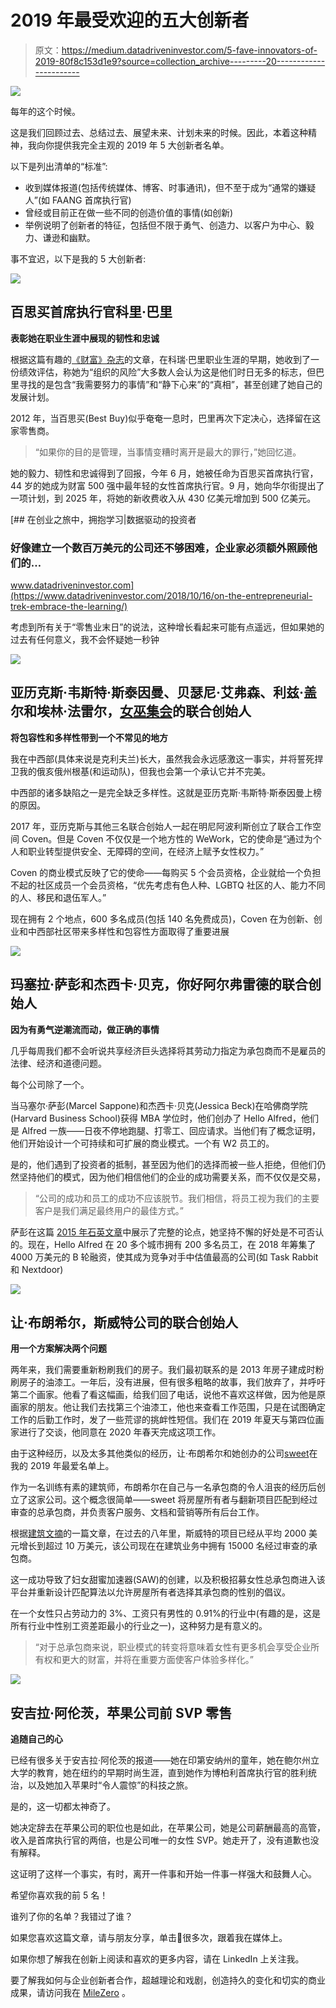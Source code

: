 # 2019 年最受欢迎的五大创新者

> 原文：<https://medium.datadriveninvestor.com/5-fave-innovators-of-2019-80f8c153d1e9?source=collection_archive---------20----------------------->

![](img/ddb6d6bad48f398fc65dd2f10315f9e5.png)

每年的这个时候。

这是我们回顾过去、总结过去、展望未来、计划未来的时候。因此，本着这种精神，我向你提供我完全主观的 2019 年 5 大创新者名单。

以下是列出清单的“标准”:

*   收到媒体报道(包括传统媒体、博客、时事通讯)，但不至于成为“通常的嫌疑人”(如 FAANG 首席执行官)
*   曾经或目前正在做一些不同的创造价值的事情(如创新)
*   举例说明了创新者的特征，包括但不限于勇气、创造力、以客户为中心、毅力、谦逊和幽默。

事不宜迟，以下是我的 5 大创新者:

![](img/fc426c814a3ebd671242dc025ba7d18a.png)

## 百思买首席执行官科里·巴里

**表彰她在职业生涯中展现的韧性和忠诚**

根据这篇有趣的[《财富》杂志](https://fortune.com/2019/10/23/best-buy-ceo-corie-barry-2/)的文章，在科瑞·巴里职业生涯的早期，她收到了一份绩效评估，称她为“组织的风险”大多数人会认为这是他们时日无多的标志，但巴里寻找的是包含“我需要努力的事情”和“静下心来”的“真相”，甚至创建了她自己的发展计划。

2012 年，当百思买(Best Buy)似乎奄奄一息时，巴里再次下定决心，选择留在这家零售商。

> “如果你的目的是管理，当事情变糟时离开是最大的罪行，”她回忆道。

她的毅力、韧性和忠诚得到了回报，今年 6 月，她被任命为百思买首席执行官，44 岁的她成为财富 500 强中最年轻的女性首席执行官。9 月，她向华尔街提出了一项计划，到 2025 年，将她的新收费收入从 430 亿美元增加到 500 亿美元。

[](https://www.datadriveninvestor.com/2018/10/16/on-the-entrepreneurial-trek-embrace-the-learning/) [## 在创业之旅中，拥抱学习|数据驱动的投资者

### 好像建立一个数百万美元的公司还不够困难，企业家必须额外照顾他们的…

www.datadriveninvestor.com](https://www.datadriveninvestor.com/2018/10/16/on-the-entrepreneurial-trek-embrace-the-learning/) 

考虑到所有关于“零售业末日”的说法，这种增长看起来可能有点遥远，但如果她的过去有任何意义，我不会怀疑她一秒钟

![](img/2c44a08a835b04c2d78c6634911bd6fb.png)

## 亚历克斯·韦斯特·斯泰因曼、贝瑟尼·艾弗森、利兹·盖尔和埃林·法雷尔，[女巫集会](https://thecoven.com/)的联合创始人

**将包容性和多样性带到一个不常见的地方**

我在中西部(具体来说是克利夫兰)长大，虽然我会永远感激这一事实，并将誓死捍卫我的俄亥俄州根基(和运动队)，但我也会第一个承认它并不完美。

中西部的诸多缺陷之一是完全缺乏多样性。这就是亚历克斯·韦斯特·斯泰因曼上榜的原因。

2017 年，亚历克斯与其他三名联合创始人一起在明尼阿波利斯创立了联合工作空间 Coven。但是 Coven 不仅仅是一个地方性的 WeWork，它的使命是“通过为个人和职业转型提供安全、无障碍的空间，在经济上赋予女性权力。”

Coven 的商业模式反映了它的使命——每购买 5 个会员资格，企业就给一个负担不起的社区成员一个会员资格，“优先考虑有色人种、LGBTQ 社区的人、能力不同的人、移民和退伍军人。”

现在拥有 2 个地点，600 多名成员(包括 140 名免费成员)，Coven 在为创新、创业和中西部社区带来多样性和包容性方面取得了重要进展

![](img/3b378d09bf7b39af12d0ce78b5ba1d41.png)

## 玛塞拉·萨彭和杰西卡·贝克，你好阿尔弗雷德的联合创始人

**因为有勇气逆潮流而动，做正确的事情**

几乎每周我们都不会听说共享经济巨头选择将其劳动力指定为承包商而不是雇员的法律、经济和道德问题。

每个公司除了一个。

当马塞尔·萨彭(Marcel Sappone)和杰西卡·贝克(Jessica Beck)在哈佛商学院(Harvard Business School)获得 MBA 学位时，他们创办了 Hello Alfred，他们是 Alfred 一族——日夜不停地跑腿、打零工、回应请求。当他们有了概念证明，他们开始设计一个可持续和可扩展的商业模式。一个有 W2 员工的。

是的，他们遇到了投资者的抵制，甚至因为他们的选择而被一些人拒绝，但他们仍然坚持他们的模式，因为他们相信他们的企业的成功需要关系，而不仅仅是交易，

> “公司的成功和员工的成功不应该脱节。我们相信，将员工视为我们的主要客户是我们满足最终用户的最佳方式。”

萨彭在这篇 [2015 年石英文章](https://qz.com/448846/the-on-demand-economy-doesnt-have-to-imitate-uber-to-win/)中展示了完整的论点，她坚持不懈的好处是不可否认的。现在，Hello Alfred 在 20 多个城市拥有 200 多名员工，在 2018 年筹集了 4000 万美元的 B 轮融资，使其成为竞争对手中估值最高的公司(如 Task Rabbit 和 Nextdoor)

![](img/4845f1be935e9689065ea0474577301b.png)

## 让·布朗希尔，斯威特公司的联合创始人

**用一个方案解决两个问题**

两年来，我们需要重新粉刷我们的房子。我们最初联系的是 2013 年房子建成时粉刷房子的油漆工。一年后，没有进展，但有很多粗略的故事，我们放弃了，并呼吁第二个画家。他看了看这幅画，给我们回了电话，说他不喜欢这样做，因为他是原画家的朋友。他让我们去找第三个油漆工，他也来查看工作范围，只是在试图确定工作的后勤工作时，发了一些荒谬的挑衅性短信。我们在 2019 年夏天与第四位画家进行了交谈，他同意在 2020 年春天完成这项工作。

由于这种经历，以及太多其他类似的经历，让·布朗希尔和她创办的公司[sweet](https://sweeten.com/)在我的 2019 年最爱名单上。

作为一名训练有素的建筑师，布朗希尔在自己与一名承包商的令人沮丧的经历后创立了这家公司。这个概念很简单——sweet 将房屋所有者与翻新项目匹配到经过审查的总承包商，并负责客户服务、文档和营销等所有后台工作。

根据[建筑文摘](https://www.architecturaldigest.com/story/sweeten-founder-jean-brownhill-wants-to-diminish-constructions-gender-gap-heres-how)的一篇文章，在过去的八年里，斯威特的项目已经从平均 2000 美元增长到超过 10 万美元，该公司现在在建筑业务中拥有 15000 名经过审查的承包商。

这一成功导致了妇女甜蜜加速器(SAW)的创建，以及积极招募女性总承包商进入该平台并重新设计匹配算法以允许房屋所有者选择其承包商的性别的倡议。

在一个女性只占劳动力的 3%、工资只有男性的 0.91%的行业中(有趣的是，这是所有行业中性别工资差距最小的行业之一)，这种努力是有意义的。

> “对于总承包商来说，职业模式的转变将意味着女性有更多机会享受企业所有权和更大的财富，并将在重要方面使客户体验多样化。”

![](img/ad82b6f6d1fae2698d08f98d0824d5f1.png)

## 安吉拉·阿伦茨，苹果公司前 SVP 零售

**追随自己的心**

已经有很多关于安吉拉·阿伦茨的报道——她在印第安纳州的童年，她在鲍尔州立大学的教育，她在纽约的早期时尚生涯，直到她作为博柏利首席执行官的胜利统治，以及她加入苹果时“令人震惊”的科技之旅。

是的，这一切都太神奇了。

她决定辞去在苹果公司的职位也是如此，在苹果公司，她是公司薪酬最高的高管，收入是首席执行官的两倍，也是公司唯一的女性 SVP。她走开了，没有道歉也没有解释。

这证明了这样一个事实，有时，离开一件事和开始一件事一样强大和鼓舞人心。

希望你喜欢我的前 5 名！

谁列了你的名单？我错过了谁？

如果您喜欢这篇文章，请与朋友分享，单击👏很多次，跟着我在媒体上。

如果你想了解我在创新上阅读和喜欢的更多内容，请在 LinkedIn 上关注我。

要了解我如何与企业创新者合作，超越理论和戏剧，创造持久的变化和切实的商业成果，请访问我在 [MileZero](http://www.milezero.io/) 。